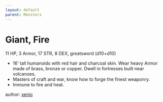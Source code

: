 ```yaml
---
layout: default
parent: Monsters
---
```

# Giant, Fire
11 HP, 3 Armor, 17 STR, 8 DEX, greatsword (d10+d10)  
- 16’ tall humanoids with red hair and charcoal skin. Wear heavy Armor made of brass, bronze or copper. Dwell in fortresses built near volcanoes.  
- Masters of craft and war, know how to forge the finest weaponry.  
- Immune to fire and heat.  

author: [xenio](https://xenioinabottle.blogspot.com)

